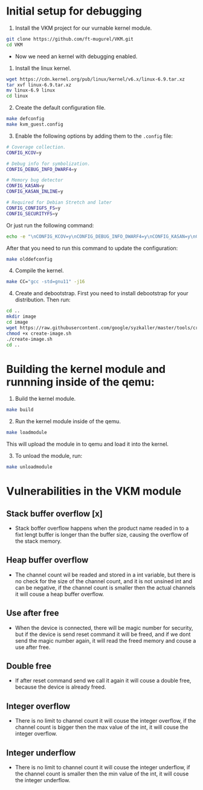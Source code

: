 # Initial setup for debugging

1. Install the VKM project for our vurnable kernel module.
``` bash
git clone https://github.com/ft-mugurel/VKM.git
cd VKM
```

- Now we need an kernel with debugging enabled.

1. Install the linux kernel.
``` bash
wget https://cdn.kernel.org/pub/linux/kernel/v6.x/linux-6.9.tar.xz
tar xvf linux-6.9.tar.xz
mv linux-6.9 linux
cd linux
```

2. Create the default configuration file.
``` bash 
make defconfig
make kvm_guest.config
```

3. Enable the following options by adding them to the `.config` file:
``` bash
# Coverage collection.
CONFIG_KCOV=y

# Debug info for symbolization.
CONFIG_DEBUG_INFO_DWARF4=y

# Memory bug detector
CONFIG_KASAN=y
CONFIG_KASAN_INLINE=y

# Required for Debian Stretch and later
CONFIG_CONFIGFS_FS=y
CONFIG_SECURITYFS=y
```

Or just run the following command:
``` bash
echo -e "\nCONFIG_KCOV=y\nCONFIG_DEBUG_INFO_DWARF4=y\nCONFIG_KASAN=y\nCONFIG_KASAN_INLINE=y\nCONFIG_CONFIGFS_FS=y\nCONFIG_SECURITYFS=y" >> .config
```

After that you need to run this command to update the configuration:
``` bash
make olddefconfig
```

4. Compile the kernel.
``` bash
make CC="gcc -std=gnu11" -j16
```

4. Create and debootstrap. First you need to install debootstrap for your distribution. Then run:
``` bash
cd ..
mkdir image
cd image
wget https://raw.githubusercontent.com/google/syzkaller/master/tools/create-image.sh -O create-image.sh
chmod +x create-image.sh
./create-image.sh
cd ..
```

# Building the kernel module and runnning inside of the qemu:
1. Build the kernel module.
``` bash
make build
```
2. Run the kernel module inside of the qemu.
``` bash
make loadmodule
```
This will upload the module in to qemu and load it into the kernel.

3. To unload the module, run:
``` bash
make unloadmodule
```

# Vulnerabilities in the VKM module
## Stack buffer overflow [x]
- Stack boffer overflow happens when the product name readed in to a fixt lengt buffer is longer than the buffer size, causing the overflow of the stack memory.
## Heap buffer overflow
- The channel count wil be readed and stored in a int variable, but there is no check for the size of the channel count, and it is not unsined int and can be negative, if the channel count is smaller then the actual channels it will couse a heap buffer overflow.
## Use after free
- When the device is connected, there will be magic number for security, but if the device is send reset command it will be freed, and if we dont send the magic number again, it will read the freed memory and couse a use after free.
## Double free
- If after reset command send we call it again it will couse a double free, because the device is already freed.
## Integer overflow
- There is no limit to channel count it will couse the integer overflow, if the channel count is bigger then the max value of the int, it will couse the integer overflow.
## Integer underflow
- There is no limit to channel count it will couse the integer underflow, if the channel count is smaller then the min value of the int, it will couse the integer underflow.

